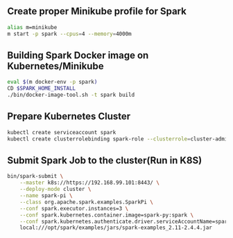 ## Create proper Minikube profile for Spark
```bash
alias m=minikube
m start -p spark --cpus=4 --memory=4000m
```
## Building Spark Docker image on Kubernetes/Minikube
```bash
eval $(m docker-env -p spark)
CD $SPARK_HOME_INSTALL 
./bin/docker-image-tool.sh -t spark build
``` 
## Prepare Kubernetes Cluster
```bash
kubectl create serviceaccount spark
kubectl create clusterrolebinding spark-role --clusterrole=cluster-admin --serviceaccount=default:spark --namespace=default
```
## Submit Spark Job to the cluster(Run in K8S)
```bash
bin/spark-submit \
    --master k8s://https://192.168.99.101:8443/ \
    --deploy-mode cluster \
    --name spark-pi \
    --class org.apache.spark.examples.SparkPi \
    --conf spark.executor.instances=3 \
    --conf spark.kubernetes.container.image=spark-py:spark \
    --conf spark.kubernetes.authenticate.driver.serviceAccountName=spark \
    local:///opt/spark/examples/jars/spark-examples_2.11-2.4.4.jar
```    
